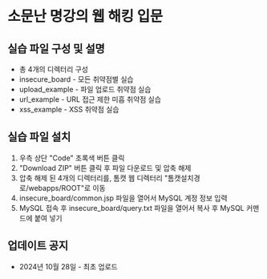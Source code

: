 # 소문난 명강의 웹 해킹 입문
## 실습 파일 구성 및 설명
* 총 4개의 디렉터리 구성
* insecure_board - 모든 취약점별 실습
* upload_example - 파일 업로드 취약점 실습
* url_example - URL 접근 제한 미흡 취약점 실습
* xss_example - XSS 취약점 실습

## 실습 파일 설치
1. 우측 상단 "Code" 초록색 버튼 클릭
2. "Download ZIP" 버튼 클릭 후 파일 다운로드 및 압축 해제
3. 압축 해제 된 4개의 디렉터리를, 톰캣 웹 디렉터리 "톰캣설치경로/webapps/ROOT"로 이동
4. insecure_board/common.jsp 파일을 열어서 MySQL 계정 정보 입력
5. MySQL 접속 후 insecure_board/query.txt 파일을 열어서 복사 후 MySQL 커맨드에 붙여 넣기

## 업데이트 공지
* 2024년 10월 28일 - 최초 업로드
